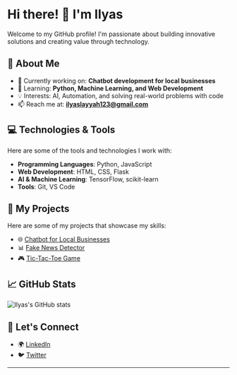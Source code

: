 

# Hi there! 👋 I'm Ilyas  
Welcome to my GitHub profile! I'm passionate about building innovative solutions and creating value through technology.  

## 🌟 About Me  
- 🔭 Currently working on: **Chatbot development for local businesses**  
- 🌱 Learning: **Python, Machine Learning, and Web Development**  
- 💡 Interests: AI, Automation, and solving real-world problems with code  
- 📫 Reach me at: **ilyaslayyah123@gmail.com**  

## 💻 Technologies & Tools  
Here are some of the tools and technologies I work with:  
- **Programming Languages**: Python, JavaScript  
- **Web Development**: HTML, CSS, Flask  
- **AI & Machine Learning**: TensorFlow, scikit-learn  
- **Tools**: Git, VS Code  

## 🚀 My Projects  
Here are some of my projects that showcase my skills:  
- 🌐 [Chatbot for Local Businesses](https://github.com/ilyaslayyah123/chatbot)  
- 📊 [Fake News Detector](https://github.com/ilyaslayyah123/fake-news-detector)  
- 🎮 [Tic-Tac-Toe Game](https://github.com/ilyaslayyah123/tic-tac-toe)  

## 📈 GitHub Stats  
![Ilyas's GitHub stats](https://github-readme-stats.vercel.app/api?username=ilyaslayyah123&show_icons=true&theme=radical)  

## 🤝 Let's Connect  
- 🌍 [LinkedIn](https://linkedin.com/in/ilyaslayyah123)  
- 🐦 [Twitter](https://twitter.com/ilyaslayyah123)  

---
